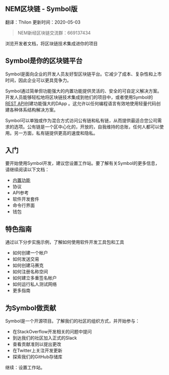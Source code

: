 ## NEM区块链 - Symbol版

翻译：Thilon 更新时间：2020-05-03

> NEM新经区块链交流群：669137434

浏览开发者文档，将区块链技术集成进你的项目

<h2>Symbol是你的区块链平台</h2>

Symbol是面向企业的开发人员友好型区块链平台。它减少了成本、复杂性和上市时间，因此企业可以更具竞争力。

Symbol通过简单但功能强大的内置功能提供灵活的、安全的可自定义解决方案。开发人员能够轻松地将区块链技术集成到他们的项目中，或者使用Symbol的[REST API](https://nemtech.github.io/api.html)创建功能强大的DApp 。这允许以任何编程语言有效地使用轻量代码创建各种体系结构解决方案。

Symbol可以单独或作为混合方式访问公有链和私有链，从而提供最适合您公司需求的选项。公有链是一个区中心化的，开放的，自我维持的总账，任何人都可以使用。另一方面，私有链提供更高的速度和隐私。

<h2>入门</h2>

要开始使用Symbol开发，建议您设置工作站。要了解有关Symbol的更多信息，请继续阅读以下文档：

* [内置功能](/getting-started/setting-up-workstation)
* 协议
* API参考
* 软件开发套件
* 命令行界面
* 钱包

<h2>特色指南</h2>

通过以下分步实施示例，了解如何使用软件开发工具包和工具

* 如何创建一个帐户
* 如何发送交易
* 如何创建马赛克
* 如何注册名称空间
* 如何建立多重签名帐户
* 如何运行私人测试网络
* 更多指南

<h2>为Symbol做贡献</h2>

Symbol是一个开源项目。了解我们的社区的组织方式，并开始参与：

* 在StackOverflow开发相关的问题中提问
* 到达我们的社区加入正式的Slack
* 查看贡献准则以提出更改
* 在Twitter上关注开发更新
* 探索我们的GitHub存储库

继续：设置工作站。

